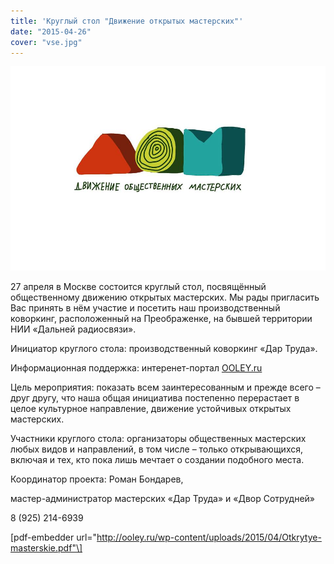 ```yaml
---
title: 'Круглый стол "Движение открытых мастерских"'
date: "2015-04-26"
cover: "vse.jpg"
---
```


![](./Dom.jpg)

27 апреля в Москве состоится круглый стол, посвящённый общественному движению открытых мастерских. Мы рады пригласить Вас принять в нём участие и посетить наш производственный коворкинг, расположенный на Преображенке, на бывшей территории НИИ «Дальней радиосвязи».

Инициатор круглого стола: производственный коворкинг «Дар Труда».

Информационная поддержка: интеренет-портал [OOLEY.ru](http://ooley.ru/)

Цель мероприятия: показать всем заинтересованным и прежде всего – друг другу, что наша общая инициатива постепенно перерастает в целое культурное направление, движение устойчивых открытых мастерских.

Участники круглого стола: организаторы общественных мастерских любых видов и направлений, в том числе – только открывающихся, включая и тех, кто пока лишь мечтает о создании подобного места.

Координатор проекта: Роман Бондарев,

мастер-администратор мастерских «Дар Труда» и «Двор Сотрудней»

8 (925) 214-6939

\[pdf-embedder url="http://ooley.ru/wp-content/uploads/2015/04/Otkrytye-masterskie.pdf"\]
